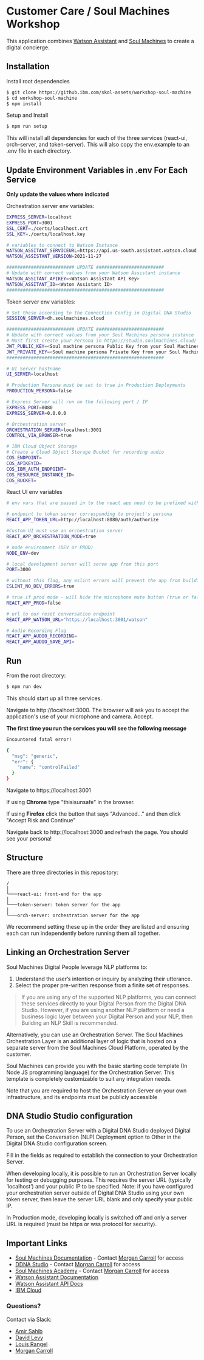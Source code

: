# Customer Care / Soul Machines Workshop

This application combines [Watson Assistant](https://cloud.ibm.com/docs/assistant?topic=assistant-getting-started) and [Soul Machines](https://support.soulmachines.cloud/) to create a digital concierge.

## Installation

Install root dependencies

```sh
$ git clone https://github.ibm.com/skol-assets/workshop-soul-machine
$ cd workshop-soul-machine
$ npm install
```

Setup and Install

```sh
$ npm run setup
```

This will install all dependencies for each of the three services (react-ui, orch-server, and token-server).
This will also copy the env.example to an .env file in each directory.

## Update Environment Variables in .env For Each Service

**Only update the values where indicated**

Orchestration server env variables:

```sh
EXPRESS_SERVER=localhost
EXPRESS_PORT=3001
SSL_CERT=./certs/localhost.crt
SSL_KEY=./certs/localhost.key

# variables to connect to Watson Instance
WATSON_ASSITANT_SERVICEURL=https://api.us-south.assistant.watson.cloud.ibm.com
WATSON_ASSISTANT_VERSION=2021-11-27

######################### UPDATE #########################
# Update with correct values from your Watson Assistant instance
WATSON_ASSITANT_APIKEY=<Watson Assistant API Key>
WATSON_ASSITANT_ID=<Waton Assistant ID>
##########################################################
```

Token server env variables:

```sh
# Set these according to the Connection Config in Digital DNA Studio
SESSION_SERVER=dh.soulmachines.cloud

######################### UPDATE #########################
# Update with correct values from your Soul Machines persona instance
# Must first create your Persona in https://studio.soulmachines.cloud/
JWT_PUBLIC_KEY=<Soul machine persona Public Key from your Soul Machines instance>
JWT_PRIVATE_KEY=<Soul machine persona Private Key from your Soul Machines instance>
##########################################################

# UI Server hostname
UI_SERVER=localhost

# Production Persona must be set to true in Production Deployments
PRODUCTION_PERSONA=false

# Express Server will run on the following port / IP
EXPRESS_PORT=8080
EXPRESS_SERVER=0.0.0.0

# Orchestration server
ORCHESTRATION_SERVER=localhost:3001
CONTROL_VIA_BROWSER=true

# IBM Cloud Object Storage
# Create a Cloud Object Storage Bucket for recording audio
COS_ENDPOINT=
COS_APIKEYID=
COS_IBM_AUTH_ENDPOINT=
COS_RESOURCE_INSTANCE_ID=
COS_BUCKET=
```

React UI env variables

```sh
# env vars that are passed in to the react app need to be prefixed with REACT_APP_

# endpoint to token server corresponding to project's persona
REACT_APP_TOKEN_URL=http://localhost:8080/auth/authorize

#Custom UI must use an orchestration server
REACT_APP_ORCHESTRATION_MODE=true

# node environment (DEV or PROD)
NODE_ENV=dev

# local development server will serve app from this port
PORT=3000

# without this flag, any eslint errors will prevent the app from building (true or false)
ESLINT_NO_DEV_ERRORS=true

# true if prod mode - will hide the microphone mute button (true or false)
REACT_APP_PROD=false

# url to our reset conversation endpoint
REACT_APP_WATSON_URL="https://localhost:3001/watson"

# Audio Recording Flag
REACT_APP_AUDIO_RECORDING=
REACT_APP_AUDIO_SAVE_API=
```

## Run

From the root directory:

```sh
$ npm run dev
```

This should start up all three services.

Navigate to http://localhost:3000. The browser will ask you to accept the application's
use of your microphone and camera. Accept.

**The first time you run the services you will see the following message**

```sh
Encountered fatal error!

{
  "msg": "generic",
  "err": {
    "name": "controlFailed"
  }
}
```

Navigate to https://localhost:3001

If using **Chrome** type "thisisunsafe" in the browser.

If using **Firefox** click the button that says "Advanced..." and then click "Accept Risk and Continue"

Navigate back to http://localhost:3000 and refresh the page. You should see your persona!

## Structure

There are three directories in this repository:

```
/
│
└───react-ui: front-end for the app
│
└───token-server: token server for the app
│
└───orch-server: orchestration server for the app
```

We recommend setting these up in the order they are listed and ensuring each can run independently before running them all together.

## Linking an Orchestration Server

Soul Machines Digital People leverage NLP platforms to:

1. Understand the user’s intention or inquiry by analyzing their utterance.
2. Select the proper pre-written response from a finite set of responses.

> If you are using any of the supported NLP platforms, you can connect these services directly to your Digital Person from the Digital DNA Studio. However, if you are using another NLP platform or need a business logic layer between your Digital Person and your NLP, then Building an NLP Skill is recommended.

Alternatively, you can use an Orchestration Server. The Soul Machines Orchestration Layer is an additional layer of logic that is hosted on a separate server from the Soul Machines Cloud Platform, operated by the customer.

Soul Machines can provide you with the basic starting code template (In Node JS programming language) for the Orchestration Server. This template is completely customizable to suit any integration needs.

Note that you are required to host the Orchestration Server on your own infrastructure, and its endpoints must be publicly accessible

## DNA Studio Studio configuration

To use an Orchestration Server with a Digital DNA Studio deployed Digital Person, set the Conversation (NLP) Deployment option to Other in the Digital DNA Studio configuration screen.

Fill in the fields as required to establish the connection to your Orchestration Server.

When developing locally, it is possible to run an Orchestration Server locally for testing or debugging purposes. This requires the server URL (typically ‘localhost’) and your public IP to be specified. Note: if you have configured your orchestration server outside of Digital DNA Studio using your own token server, then leave the server URL blank and only specify your public IP.

In Production mode, developing locally is switched off and only a server URL is required (must be https or wss protocol for security).

## Important Links

- [Soul Machines Documentation](https://support.soulmachines.cloud/) - Contact [Morgan Carroll](mailto:morganc@ibm.com) for access
- [DDNA Studio](https://studio.soulmachines.cloud/) - Contact [Morgan Carroll](mailto:morganc@ibm.com) for access
- [Soul Machines Academy](https://soulmachinesacademy.thinkific.com/) - Contact [Morgan Carroll](mailto:morganc@ibm.com) for access
- [Watson Assistant Documentation](https://cloud.ibm.com/docs/assistant?topic=assistant-getting-started)
- [Watson Assistant API Docs](https://cloud.ibm.com/apidocs/assistant/assistant-v2)
- [IBM Cloud](https://cloud.ibm.com)

### Questions?

Contact via Slack:

- [Amir Sahib](https://ibm.enterprise.slack.com/user/@U0213D581DF)
- [David Levy](https://ibm.enterprise.slack.com/user/@U02225LE6A1)
- [Louis Rangel](https://ibm.enterprise.slack.com/user/@W8U657ATA)
- [Morgan Carroll](https://ibm.enterprise.slack.com/user/@W8U657ATA)

